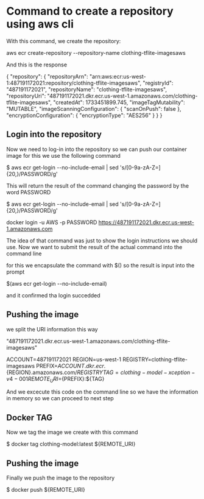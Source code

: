 # Command to create a repository using aws cli

With this command, we create the repository:

aws ecr create-repository --repository-name clothing-tflite-imagesaws

And this is the response

{
    "repository": {
        "repositoryArn": "arn:aws:ecr:us-west-1:487191172021:repository/clothing-tflite-imagesaws",
        "registryId": "487191172021",
        "repositoryName": "clothing-tflite-imagesaws",
        "repositoryUri": "487191172021.dkr.ecr.us-west-1.amazonaws.com/clothing-tflite-imagesaws",
        "createdAt": 1733451899.745,
        "imageTagMutability": "MUTABLE",
        "imageScanningConfiguration": {
            "scanOnPush": false
        },
        "encryptionConfiguration": {
            "encryptionType": "AES256"
        }
    }
}

## Login into the repository

Now we need to log-in into the repository so we can push our container image for this we use the following command

$ aws ecr get-login --no-include-email | sed 's/[0-9a-zA-Z=]\{20,\}/PASSWORD/g'

This will return the result of the command changing the password by the word PASSWORD

$ aws ecr get-login --no-include-email | sed 's/[0-9a-zA-Z=]\{20,\}/PASSWORD/g'

docker login -u AWS -p PASSWORD https://487191172021.dkr.ecr.us-west-1.amazonaws.com

The idea of that command was just to show the login instructions we should use. Now we want to submit the result of the actual command into the command line

for this we encapsulate the command with $() so the result is input into the prompt

$(aws ecr get-login --no-include-email)

and it confirmed tha login succedded

## Pushing the image

we split the URI information this way

"487191172021.dkr.ecr.us-west-1.amazonaws.com/clothing-tflite-imagesaws"

ACCOUNT=487191172021
REGION=us-west-1
REGISTRY=clothing-tflite-imagesaws
PREFIX=${ACCOUNT}.dkr.ecr.${REGION}.amazonaws.com/${REGISTRY}
TAG=clothing-model-xception-v4-001
REMOTE_URI=${PREFIX}:${TAG}

And we excecute this code on the command line so we have the information 
in memory so we can proceed to next step

## Docker TAG

Now we tag the image we create with this command

$ docker tag clothing-model:latest ${REMOTE_URI}

## Pushing the image

Finally we push the image to the repository

$ docker push ${REMOTE_URI}